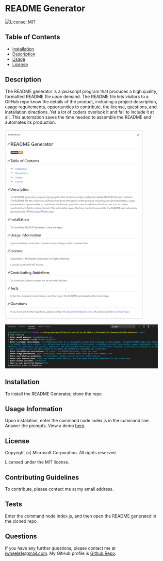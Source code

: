 # README Generator
  [![License: MIT](https://img.shields.io/badge/License-MIT-yellow.svg)](https://opensource.org/licenses/MIT)
  ## Table of Contents
  * [Installation](#Installation)
  * [Description](#Description)
  * [Usage](#Usage)
  * [License](#License)
  ## Description
  The README generator is a javascript program that produces a high quality, formatted README file upon demand. The README file lets visitors to a GitHub repo know the details of the product, including a project description, usage requirements, opportunities to contribute, the license, questions, and installation directions. Yet a lot of coders overlook it and fail to include it at all. This automation saves the time needed to assemble the README and automates its production.

  ![Web page](img/README.png)

  ![Web page](img/command_line.png)
  ## Installation
  To install the README Generator, clone the repo.
  ## Usage Information
  Upon instalation, enter the command node index.js in the command line.
  Answer the prompts. View a demo [here](https://drive.google.com/file/d/1olqwsOEOfCODzHG02rL4JVKtrGqlS5FY/view?usp=sharing).
  ## License
  Copyright (c) Microsoft Corporation. All rights reserved.
  
  Licensed under the MIT license.
  ## Contributing Guidelines
  To contribute, please contact me at my email address.
  ## Tests
  Enter the command node index.js, and then open the README generated in the cloned repo.
  ## Questions
  If you have any further questions, please contact me at jwheele1@gmail.com.
  My GitHub profile is [Github Repo](https://github.com/jrtwheeler).
